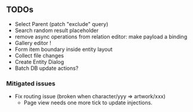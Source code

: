 ## TODOs
* Select Parent (patch "exclude" query)
* Search random result placeholder
* remove async operations from relation editor: make payload a binding
* Gallery editor !
* Form item boundary inside entity layout
* Collect file changes
* Create Entity Dialog
* Batch DB update actions?

### Mitigated issues
* Fix routing issue (broken when character/yyy => artwork/xxx)
  * Page view needs one more tick to update injections.